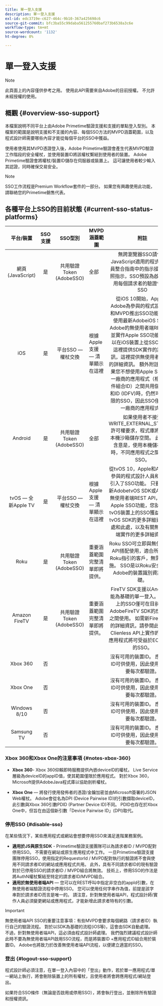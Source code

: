 ```yaml
---
title: 單一登入支援
description: 單一登入支援
exl-id: edc3719e-c627-464c-9b10-367a425698c6
source-git-commit: bfc3ba55c99daba561255760baf273b6538a3c6e
workflow-type: tm+mt
source-wordcount: '1132'
ht-degree: 0%

---
```


# 單一登入支援

>[!NOTE]
>
>此頁面上的內容僅供參考之用。 使用此API需要來自Adobe的目前授權。 不允許未經授權的使用。

## 概觀 {#overview-sso-support}

本檔案說明不同平台上由Adobe Primetime驗證支援和支援的單點登入型別。 本檔案的範圍是說明支援和不支援的內容、每個SSO方法的MVPD涵蓋範圍，以及程式設計師需要哪些內容才能從每個平台的SSO中獲益。

使用者使用其MVPD憑證登入後，Adobe Primetime驗證會產生代表MVPD驗證工作階段的安全權杖，並使用裝置ID將該權杖繫結到使用者的裝置。 Adobe Primetime驗證會將權杖/裝置ID儲存在伺服器或裝置上。 這可讓使用者較少輸入其認證，同時確保交易安全。

>[!NOTE]
>
>SSO工作流程是Premium Workflow套件的一部分。 如果您有興趣使用此功能，請聯絡您的Primetime銷售代表。

## 各種平台上SSO的目前狀態 {#current-sso-status-platforms}

| 平台/裝置 | SSO支援 | SSO型別 | MVPD涵蓋範圍 | 附註 |
|:-------------------:|:-----------:|:---------------------------------------:|-----------------------------------------------------|:--------------------------------------------------------------------------------------------------------------------------------------------------------------------------------------------------------------------------------------------------------------------------------------------------------------------------------------------------------------------------------------------------------------------------------------------------------------------------------------------------------------------------------------------------------------------------------------------------:|
| 網頁(JavaScript) | 是 | 共用驗證Token (AdobeSSO) | 全部 | 無跨瀏覽器SSO請依照JavaScript適用的程式設計人員整合指南中的指示操作。 依照指示，SSO預設為啟用。  啟用每個請求者的驗證會中斷SSO |
| iOS | 是 | 平台SSO — 權杖交換 | 根據Apple支援 — 清單顯示在這裡 | 從iOS 10開始，Apple和Adobe為參與的程式設計人員和MVPD推出SSO功能。 透過使用最新AdobeiOS SDK或Adobe的無使用者端REST API並實作Apple SSO功能，您可以在iOS裝置上從SSO獲益。 這裡提供SDK實作的詳細資訊，這裡提供無使用者端實作的詳細資訊。 額外附註： — 如果您不想使用Apple SSO，同一廠商的應用程式（相同的套件組合ID）之間共用儲存空間和ID (IDFV)時，仍然可以有有限的SSO，因此SSO僅限於同一廠商的應用程式。 |
| Android | 是 | 共用驗證Token (AdobeSSO) | 全部 | 如果使用者不接受WRITE_EXTERNAL_STORAGE許可權要求，程式庫將會使用本機沙箱儲存空間。 此案例的含意是，使用本機儲存裝置時，不同應用程式之間不會有SSO。 |
| tvOS — 全新Apple TV | 是 | 平台SSO — 權杖交換 | 根據Apple支援 — 清單顯示在這裡 | 從tvOS 10，Apple和Adobe為參與的程式設計人員和MVPD引入了SSO功能。 只要使用最新AdobetvOS SDK或Adobe的無使用者端REST API，並實作Apple SSO功能，您就可以從tvOS裝置上的SSO獲益。 有關tvOS SDK的更多詳細資料：此處和此處，以及有關無使用者端實作的更多詳細資料。 |
| Roku | 是 | 共用驗證Token (AdobeSSO) | 重要涵蓋範圍完整清單即將提供。 | Roku SSO可立即與無使用者端API搭配使用，適合所有遵循Roku指引的客戶，無需特殊實施。 SSO是以Roku安全傳送至Adobe的裝置識別資訊為基礎。 |
| Amazon FireTV | 是 | 共用驗證Token (AdobeSSO) | 重要涵蓋範圍完整清單即將提供。 | FireTV SDK支援以Android功能為基礎的單一登入。 此平台上的SSO僅可在目前使用AdobeFireTV SDK的應用程式之間使用。 如需新FireTV SDK的詳細資訊，請參閱此處。 在Clienless API上實作的FireTV應用程式將可受益於EOY 2018的SSO。 |
| Xbox 360 | 否 |  |  | 沒有可用的裝置ID。 應用程式ID可供使用，因此使用者不需要每次都驗證。 |
| Xbox One | 否 |  |  | 沒有可用的裝置ID。 應用程式ID可供使用，因此使用者不需要每次都驗證。 |
| Windows 8/10 | 否 |  |  | 沒有可用的裝置ID。 應用程式ID可供使用，因此使用者不需要每次都驗證。 |
| Samsung TV | 否 |  |  | 沒有可用的裝置ID。 應用程式ID可供使用，因此使用者不需要每次都驗證。 |

### Xbox 360和Xbox One的注意事項 {#notes-xbox-360}

* **Xbox 360**- Xbox 360仰賴即時服務提供內嵌deviceID的權杖。 Live Service層級為deviceID的appID值，使其範圍僅限於應用程式。 對於Xbox 360，Microsoft提供AdobeJava程式庫以協助剖析權杖。

* **Xbox One** — 將發行使用發佈者的憑證/金鑰加密並由Microsoft簽署的JSON Web權杖。 Adobe會從名為DPI (Device Pairwise ID)的引數擷取deviceID，此引數與Xbox 360引數PDID (Partner Device ID)不同。 PDID也存在於Xbox One中，但旨在由這個新引數「Device Pairwise ID」(DPI)取代。


### 停用SSO {#disable-sso}

在某些情況下，某些應用程式或網站會想要停用SSO來滿足進階業務案例。

* **適用於JS與原生SDK** - Primetime驗證支援團隊可以為請求者ID / MVPD配對停用SSO。 不需要在網站或原生應用程式中工作。  一旦Primetime驗證支援團隊停用SSO，使用指定的RequestorId / MVPD配對執行的驗證將不會與使用不同請求者ID的網站或應用程式共用。 此外，具有不同請求者ID的現有驗證對於已停用SSO的請求者ID / MVPD組合將無效。 技術上，停用SSO的作法是將AuthN權杖繫結至特定的請求者ID/MVPD組合。
* **適用於無使用者端API**  — 您可以在REST呼叫中指定非空白的appId引數，在無使用者端驗證流程中停用SSO。 您可以使用任何字串作為值，前提是該字串對於請求者ID而言是唯一的。 請注意，針對無使用者端API，程式設計師/實作人員必須變更網站或應用程式，才能新增此請求者特有的引數。

>[!IMPORTANT]
>
>無使用者端API SSO的重要注意事項：有些MVPD會要求每個網路（請求者ID）執行自己的驗證流程。 對於以SDK為基礎的流程(iOS等)，這會由SDK自動處理。 不過，針對無使用者端API，這必須由程式設計師處理。 我們強烈建議程式設計師此時不要為無使用者端API啟用SSO流程，而是將裝置ID +應用程式ID組合用於裝置ID。 Adobe也將致力於改善無使用者端API流程，以便建立適當的SSO。

### 登出 {#logout-sso-support}

程式設計師必須注意，在單一登入內容中的「登出」動作，若於單一應用程式/單一網站上執行，將會刪除裝置上的所有權杖，且使用者將會跨應用程式/網站登出。

如果符合SSO條件（無論是否啟用或停用SSO），將會執行登出，並刪除所有驗證和授權資訊。
